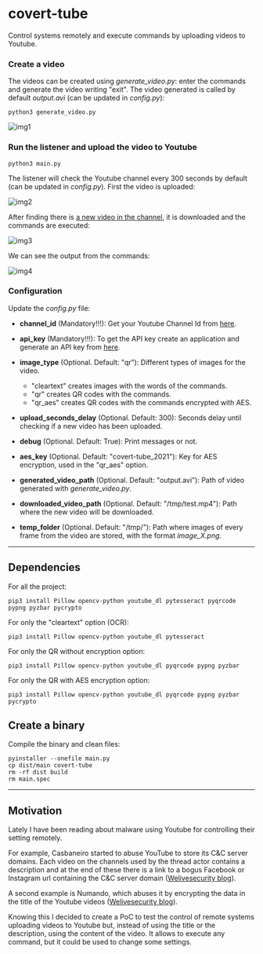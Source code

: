 # covert-tube

Control systems remotely and execute commands by uploading videos to Youtube.

### Create a video

The videos can be created using *generate_video.py*: enter the commands and generate the video writing "exit". The video generated is called by default *output.avi* (can be updated in *config.py*): 

```
python3 generate_video.py
```

![img1](https://raw.githubusercontent.com/ricardojoserf/ricardojoserf.github.io/master/images/covert-tube/image1.png)


### Run the listener and upload the video to Youtube

```
python3 main.py
```

The listener will check the Youtube channel every 300 seconds by default (can be updated in *config.py*). First the video is uploaded:

![img2](https://raw.githubusercontent.com/ricardojoserf/ricardojoserf.github.io/master/images/covert-tube/image2.png)

After finding there is [a new video in the channel](https://www.youtube.com/watch?v=ZPQ4drX35bU), it is downloaded and the commands are executed:

![img3](https://raw.githubusercontent.com/ricardojoserf/ricardojoserf.github.io/master/images/covert-tube/image3.png)

We can see the output from the commands:

![img4](https://raw.githubusercontent.com/ricardojoserf/ricardojoserf.github.io/master/images/covert-tube/image4.png)


### Configuration

Update the *config.py* file:

- **channel_id** (Mandatory!!!): Get your Youtube Channel Id from [here](https://www.youtube.com/account_advanced).

- **api_key** (Mandatory!!!): To get the API key create an application and generate an API key from [here](https://console.cloud.google.com/apis/credentials).

- **image_type** (Optional. Default: "qr"): Different types of images for the video. 
	- "cleartext" creates images with the words of the commands.
	- "qr" creates QR codes with the commands.
	- "qr_aes" creates QR codes with the commands encrypted with AES.

- **upload_seconds_delay** (Optional. Default: 300): Seconds delay until checking if a new video has been uploaded.

- **debug** (Optional. Default: True): Print messages or not.

- **aes_key** (Optional. Default: "covert-tube_2021"): Key for AES encryption, used in the "qr_aes" option.

- **generated_video_path** (Optional. Default: "output.avi"): Path of video generated with *generate_video.py*.

- **downloaded_video_path** (Optional. Default: "/tmp/test.mp4"): Path where the new video will be downloaded.

- **temp_folder** (Optional. Default: "/tmp/"): Path where images of every frame from the video are stored, with the format *image_*X*.png*.

--------------------------------------------------------------------------------------

## Dependencies

For all the project:

```
pip3 install Pillow opencv-python youtube_dl pytesseract pyqrcode pypng pyzbar pycrypto
```
For only the "cleartext" option (OCR):

```
pip3 install Pillow opencv-python youtube_dl pytesseract
```

For only the QR without encryption option:

```
pip3 install Pillow opencv-python youtube_dl pyqrcode pypng pyzbar
```

For only the QR with AES encryption option:

```
pip3 install Pillow opencv-python youtube_dl pyqrcode pypng pyzbar pycrypto
```

## Create a binary


Compile the binary and clean files:

```
pyinstaller --onefile main.py
cp dist/main covert-tube
rm -rf dist build
rm main.spec
```

--------------------------------------------------------------------------------------


## Motivation

Lately I have been reading about malware using Youtube for controlling their setting remotely. 

For example, Casbaneiro started to abuse YouTube to store its C&C server domains. Each video on the channels used by the thread actor contains a description and at the end of these there is a link to a bogus Facebook or Instagram url containing the C&C server domain ([Welivesecurity blog](https://www.welivesecurity.com/2019/10/03/casbaneiro-trojan-dangerous-cooking/)). 

A second example is Numando, which abuses it by encrypting the data in the title of the Youtube videos ([Welivesecurity blog](https://www.welivesecurity.com/2021/09/17/numando-latam-banking-trojan/)).

Knowing this I decided to create a PoC to test the control of remote systems uploading videos to Youtube but, instead of using the title or the description, using the content of the video. It allows to execute any command, but it could be used to change some settings. 
